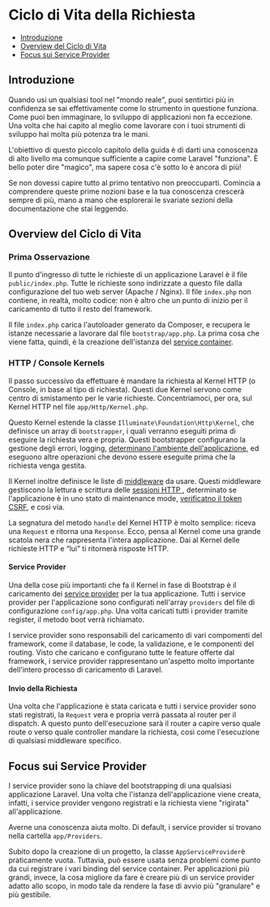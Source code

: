 # Ciclo di Vita della Richiesta

- [Introduzione](#introduzione)
- [Overview del Ciclo di Vita](#overview-ciclo-di-vita)
- [Focus sui Service Provider](#focus-sui-service-provider)

<a name="introduzione"></a>
## Introduzione

Quando usi un qualsiasi tool nel "mondo reale", puoi sentirtici più in confidenza se sai effettivamente come lo strumento in questione funziona. Come puoi ben immaginare, lo sviluppo di applicazioni non fa eccezione. Una volta che hai capito al meglio come lavorare con i tuoi strumenti di sviluppo hai molta più potenza tra le mani.

L'obiettivo di questo piccolo capitolo della guida è di darti una conoscenza di alto livello ma comunque sufficiente a capire come Laravel "funziona". È bello poter dire "magico", ma sapere cosa c'è sotto lo è ancora di più!

Se non dovessi capire tutto al primo tentativo non preoccuparti. Comincia a comprendere queste prime nozioni base e la tua conoscenza crescerà sempre di più, mano a mano che esplorerai le svariate sezioni della documentazione che stai leggendo.

<a name="overview-ciclo-di-vita"></a>
## Overview del Ciclo di Vita

### Prima Osservazione

Il punto d'ingresso di tutte le richieste di un applicazione Laravel è il file `public/index.php`. Tutte le richieste sono indirizzate a questo file dalla configurazione del tuo web server (Apache / Nginx). Il file `index.php` non contiene, in realtà, molto codice: non è altro che un punto di inizio per il caricamento di tutto il resto del framework.

Il file `index.php` carica l'autoloader generato da Composer, e recupera le istanze necessarie a lavorare dal file `bootstrap/app.php`. La prima cosa che viene fatta, quindi, è la creazione dell'istanza del [service container](/container).

### HTTP / Console Kernels

Il passo successivo da effettuare è mandare la richiesta al Kernel HTTP (o Console, in base al tipo di richiesta). Questi due Kernel servono come centro di smistamento per le varie richieste. Concentriamoci, per ora, sul Kernel HTTP nel file `app/Http/Kernel.php`.

Questo Kernel estende la classe `Illuminate\Foundation\Http\Kernel`, che definisce un array di `bootstrapper`, i quali verranno eseguiti prima di eseguire la richiesta vera e propria. Questi bootstrapper configurano la gestione degli errori, logging, [determinano l'ambiente dell'applicazione](/installatzone#configurazione-ambiente), ed eseguono altre operazioni che devono essere eseguite prima che la richiesta venga gestita.

Il Kernel inoltre definisce le liste di [middleware](/middleware) da usare. Questi middleware gestiscono la lettura e scrittura delle [sessioni HTTP ](/sessioni), determinato se l'applicazione è in uno stato di maintenance mode, [verificatno il token CSRF](/routing#protezione-csrf), e così via.

La segnatura del metodo `handle` del Kernel HTTP è molto semplice: riceva una `Request` e ritorna una `Response`. Ecco, pensa al Kernel come una grande scatola nera che rappresenta l'intera applicazione. Dai al Kernel delle richieste HTTP e “lui” ti ritornerà risposte HTTP.

#### Service Provider

Una della cose più importanti che fa il Kernel in fase di Bootstrap è il caricamento dei [service provider](/providers) per la tua applicazione. Tutti i service provider per l'applicazione sono configurati nell'array `providers` del file di configurazione `config/app.php`. Una volta caricati tutti i provider tramite register, il metodo boot verrà richiamato.

I service provider sono responsabili del caricamento di vari compomenti del framework, come il database, le code, la validazione, e le componenti del routing. Visto che caricano e configurano tutte le feature offerte dal framework, i service provider rappresentano un'aspetto molto importante dell'intero processo di caricamento di Laravel.

#### Invio della Richiesta

Una volta che l'applicazione è stata caricata e tutti i service provider sono stati registrati, la `Request` vera e propria verrà passata al router per il dispatch. A questo punto dell'esecuzione sarà il router a capire verso quale route o verso quale controller mandare la richiesta, così come l'esecuzione di qualsiasi middleware specifico.

<a name="focus-sui-service-provider"></a>
## Focus sui Service Provider

I service provider sono la chiave del bootstrapping di una qualsiasi applicazione Laravel. Una volta che l'istanza dell'applicazione viene creata, infatti, i service provider vengono registrati e la richiesta viene "rigirata" all'applicazione.

Averne una conoscenza aiuta molto. Di default, i service provider si trovano nella cartella  `app/Providers`.

Subito dopo la creazione di un progetto, la classe `AppServiceProvider`è praticamente vuota. Tuttavia, può essere usata senza problemi come punto da cui registrare i vari binding del service container. Per applicazioni più grandi, invece, la cosa migliore da fare è creare più di un service provider adatto allo scopo, in modo tale da rendere la fase di avvio più "granulare" e più gestibile.
